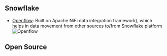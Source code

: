 
## Snowflake

- [Openflow](https://www.snowflake.com/en/product/features/openflow/): Built on Apache NiFi data integration framework), which helps in data movement from other sources to/from Snowflake platform
![Openflow](https://i.postimg.cc/YSfS77z0/openflow.png)

## Open Source

